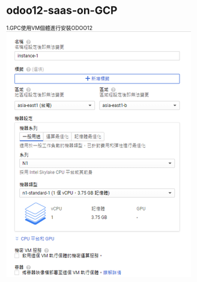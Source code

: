 # odoo12-saas-on-GCP

1.GPC使用VM個體進行安裝ODOO12
![Alt text](https://github.com/ksharry/odoo12-saas-on-GCP/blob/main/png/1.png)
